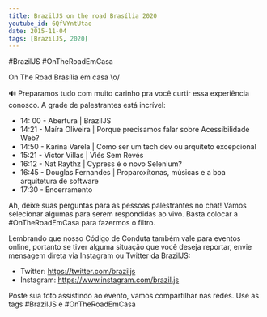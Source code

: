 ```yaml
---
title: BrazilJS on the road Brasília 2020
youtube_id: 6QfVYntUtao
date: 2015-11-04
tags: [BrazilJS, 2020]
---
```


#BrazilJS #OnTheRoadEmCasa

On The Road Brasília em casa \o/

🔊 Preparamos tudo com muito carinho pra você curtir essa experiência conosco.
A grade de palestrantes está incrível:

- 14: 00 - Abertura | BrazilJS
- 14:21 - Maíra Oliveira | Porque precisamos falar sobre Acessibilidade Web?
- 14:50 - Karina Varela | Como ser um tech dev ou arquiteto excepcional
- 15:21 - Victor Villas | Viés Sem Revés
- 16:12 - Nat Raythz | Cypress é o novo Selenium?
- 16:45 - Douglas Fernandes | Proparoxítonas, músicas e a boa arquitetura de software
- 17:30 - Encerramento

Ah, deixe suas perguntas para as pessoas palestrantes no chat! Vamos selecionar algumas para serem respondidas ao vivo. Basta colocar a #OnTheRoadEmCasa para fazermos o filtro.

Lembrando que nosso Código de Conduta também vale para eventos online, portanto se tiver alguma situação que você deseja reportar, envie mensagem direta via Instagram ou Twitter da BrazilJS:

- Twitter: https://twitter.com/braziljs
- Instagram: https://www.instagram.com/brazil.js

Poste sua foto assistindo ao evento, vamos compartilhar nas redes. Use as tags #BrazilJS e #OnTheRoadEmCasa
